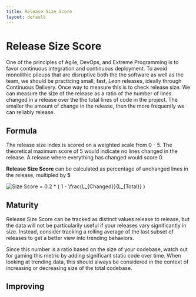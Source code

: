```yaml
---
title: Release Size Score
layout: default
---
```

# Release Size Score
One of the principles of Agile, DevOps, and Extreme Programming is to favor continuous integration and continuous deployment. To avoid monolithic pileups that are disruptive both the the software as well as the team, we should be practicing small, fast, *Lean* releases, ideally through Continuous Delivery. Once way to measure this is to check release size. We can measure the size of the release as a ratio of the number of lines changed in a release over the the total lines of code in the project. The smaller the amount of change in the release, then the more frequently we can reliably release.

## Formula
The release size index is scored on a weighted scale from 0 - 5. The theoretical maximum score of 5 would indicate no lines changed in the release. A release where everything has changed would score 0.

**Release Size Score** can be calculated as percentage of unchanged lines in the release, multipled by **5**

<img src="https://latex.codecogs.com/gif.latex?Size&space;Score&space;=&space;5&space;*&space;(&space;1&space;-&space;\frac{L_{Changed}}{L_{Total}}&space;)" title="Size Score = 0.2 * ( 1 - \frac{L_{Changed}}{L_{Total}} )" />

## Maturity
Release Size Score can be tracked as distinct values release to release, but the data will not be particularily useful if your releases vary significantly in size. Instead, consider tracking a rolling average of the last subset of releases to get a better view into trending behaviors.

Since this number is a ratio based on the size of your codebase, watch out for gaming this metric by adding significant static code over time. When looking at trending data, this should always be considered in the context of increasing or decreasing size of the total codebase.

## Improving




